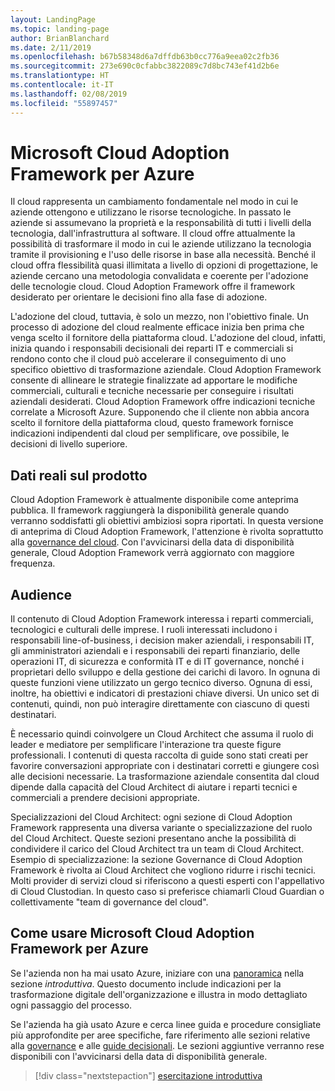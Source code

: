 ```yaml
---
layout: LandingPage
ms.topic: landing-page
author: BrianBlanchard
ms.date: 2/11/2019
ms.openlocfilehash: b67b58348d6a7dffdb63b0cc776a9eea02c2fb36
ms.sourcegitcommit: 273e690c0cfabbc3822089c7d8bc743ef41d2b6e
ms.translationtype: HT
ms.contentlocale: it-IT
ms.lasthandoff: 02/08/2019
ms.locfileid: "55897457"
---
```

# <a name="microsoft-cloud-adoption-framework-for-azure"></a>Microsoft Cloud Adoption Framework per Azure

Il cloud rappresenta un cambiamento fondamentale nel modo in cui le aziende ottengono e utilizzano le risorse tecnologiche. In passato le aziende si assumevano la proprietà e la responsabilità di tutti i livelli della tecnologia, dall'infrastruttura al software. Il cloud offre attualmente la possibilità di trasformare il modo in cui le aziende utilizzano la tecnologia tramite il provisioning e l'uso delle risorse in base alla necessità. Benché il cloud offra flessibilità quasi illimitata a livello di opzioni di progettazione, le aziende cercano una metodologia convalidata e coerente per l'adozione delle tecnologie cloud. Cloud Adoption Framework offre il framework desiderato per orientare le decisioni fino alla fase di adozione.

L'adozione del cloud, tuttavia, è solo un mezzo, non l'obiettivo finale. Un processo di adozione del cloud realmente efficace inizia ben prima che venga scelto il fornitore della piattaforma cloud. L'adozione del cloud, infatti, inizia quando i responsabili decisionali dei reparti IT e commerciali si rendono conto che il cloud può accelerare il conseguimento di uno specifico obiettivo di trasformazione aziendale. Cloud Adoption Framework consente di allineare le strategie finalizzate ad apportare le modifiche commerciali, culturali e tecniche necessarie per conseguire i risultati aziendali desiderati. Cloud Adoption Framework offre indicazioni tecniche correlate a Microsoft Azure. Supponendo che il cliente non abbia ancora scelto il fornitore della piattaforma cloud, questo framework fornisce indicazioni indipendenti dal cloud per semplificare, ove possibile, le decisioni di livello superiore.

## <a name="product-truths"></a>Dati reali sul prodotto

Cloud Adoption Framework è attualmente disponibile come anteprima pubblica. Il framework raggiungerà la disponibilità generale quando verranno soddisfatti gli obiettivi ambiziosi sopra riportati. In questa versione di anteprima di Cloud Adoption Framework, l'attenzione è rivolta soprattutto alla [governance del cloud](./governance/journeys/overview.md). Con l'avvicinarsi della data di disponibilità generale, Cloud Adoption Framework verrà aggiornato con maggiore frequenza.

## <a name="audience"></a>Audience

Il contenuto di Cloud Adoption Framework interessa i reparti commerciali, tecnologici e culturali delle imprese. I ruoli interessati includono i responsabili line-of-business, i decision maker aziendali, i responsabili IT, gli amministratori aziendali e i responsabili dei reparti finanziario, delle operazioni IT, di sicurezza e conformità IT e di IT governance, nonché i proprietari dello sviluppo e della gestione dei carichi di lavoro. In ognuna di queste funzioni viene utilizzato un gergo tecnico diverso. Ognuna di essi, inoltre, ha obiettivi e indicatori di prestazioni chiave diversi. Un unico set di contenuti, quindi, non può interagire direttamente con ciascuno di questi destinatari.

È necessario quindi coinvolgere un Cloud Architect che assuma il ruolo di leader e mediatore per semplificare l'interazione tra queste figure professionali. I contenuti di questa raccolta di guide sono stati creati per favorire conversazioni appropriate con i destinatari corretti e giungere così alle decisioni necessarie. La trasformazione aziendale consentita dal cloud dipende dalla capacità del Cloud Architect di aiutare i reparti tecnici e commerciali a prendere decisioni appropriate.

Specializzazioni del Cloud Architect: ogni sezione di Cloud Adoption Framework rappresenta una diversa variante o specializzazione del ruolo del Cloud Architect. Queste sezioni presentano anche la possibilità di condividere il carico del Cloud Architect tra un team di Cloud Architect. Esempio di specializzazione: la sezione Governance di Cloud Adoption Framework è rivolta ai Cloud Architect che vogliono ridurre i rischi tecnici. Molti provider di servizi cloud si riferiscono a questi esperti con l'appellativo di Cloud Clustodian. In questo caso si preferisce chiamarli Cloud Guardian o collettivamente "team di governance del cloud".

## <a name="how-to-use-the-microsoft-cloud-adoption-framework-for-azure"></a>Come usare Microsoft Cloud Adoption Framework per Azure

Se l'azienda non ha mai usato Azure, iniziare con una [panoramica](./getting-started/overview.md) nella sezione *introduttiva*. Questo documento include indicazioni per la trasformazione digitale dell'organizzazione e illustra in modo dettagliato ogni passaggio del processo.

Se l'azienda ha già usato Azure e cerca linee guida e procedure consigliate più approfondite per aree specifiche, fare riferimento alle sezioni relative alla [governance](./governance/overview.md) e alle [guide decisionali](./decision-guides/overview.md). Le sezioni aggiuntive verranno rese disponibili con l'avvicinarsi della data di disponibilità generale.

> [!div class="nextstepaction"]
> [esercitazione introduttiva](./getting-started/overview.md)